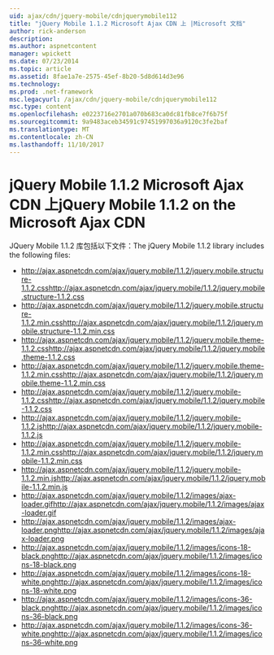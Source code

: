 ```yaml
---
uid: ajax/cdn/jquery-mobile/cdnjquerymobile112
title: "jQuery Mobile 1.1.2 Microsoft Ajax CDN 上 |Microsoft 文档"
author: rick-anderson
description: 
ms.author: aspnetcontent
manager: wpickett
ms.date: 07/23/2014
ms.topic: article
ms.assetid: 8fae1a7e-2575-45ef-8b20-5d8d614d3e96
ms.technology: 
ms.prod: .net-framework
msc.legacyurl: /ajax/cdn/jquery-mobile/cdnjquerymobile112
msc.type: content
ms.openlocfilehash: e0223716e2701a070b683ca0dc81fb8ce7f6b75f
ms.sourcegitcommit: 9a9483aceb34591c97451997036a9120c3fe2baf
ms.translationtype: MT
ms.contentlocale: zh-CN
ms.lasthandoff: 11/10/2017
---
```

<a name="jquery-mobile-112-on-the-microsoft-ajax-cdn"></a><span data-ttu-id="e2fff-102">jQuery Mobile 1.1.2 Microsoft Ajax CDN 上</span><span class="sxs-lookup"><span data-stu-id="e2fff-102">jQuery Mobile 1.1.2 on the Microsoft Ajax CDN</span></span>
====================
<span data-ttu-id="e2fff-103">JQuery Mobile 1.1.2 库包括以下文件：</span><span class="sxs-lookup"><span data-stu-id="e2fff-103">The jQuery Mobile 1.1.2 library includes the following files:</span></span>

- <span data-ttu-id="e2fff-104">http://ajax.aspnetcdn.com/ajax/jquery.mobile/1.1.2/jquery.mobile.structure-1.1.2.css</span><span class="sxs-lookup"><span data-stu-id="e2fff-104">http://ajax.aspnetcdn.com/ajax/jquery.mobile/1.1.2/jquery.mobile.structure-1.1.2.css</span></span>
- <span data-ttu-id="e2fff-105">http://ajax.aspnetcdn.com/ajax/jquery.mobile/1.1.2/jquery.mobile.structure-1.1.2.min.css</span><span class="sxs-lookup"><span data-stu-id="e2fff-105">http://ajax.aspnetcdn.com/ajax/jquery.mobile/1.1.2/jquery.mobile.structure-1.1.2.min.css</span></span>
- <span data-ttu-id="e2fff-106">http://ajax.aspnetcdn.com/ajax/jquery.mobile/1.1.2/jquery.mobile.theme-1.1.2.css</span><span class="sxs-lookup"><span data-stu-id="e2fff-106">http://ajax.aspnetcdn.com/ajax/jquery.mobile/1.1.2/jquery.mobile.theme-1.1.2.css</span></span>
- <span data-ttu-id="e2fff-107">http://ajax.aspnetcdn.com/ajax/jquery.mobile/1.1.2/jquery.mobile.theme-1.1.2.min.css</span><span class="sxs-lookup"><span data-stu-id="e2fff-107">http://ajax.aspnetcdn.com/ajax/jquery.mobile/1.1.2/jquery.mobile.theme-1.1.2.min.css</span></span>
- <span data-ttu-id="e2fff-108">http://ajax.aspnetcdn.com/ajax/jquery.mobile/1.1.2/jquery.mobile-1.1.2.css</span><span class="sxs-lookup"><span data-stu-id="e2fff-108">http://ajax.aspnetcdn.com/ajax/jquery.mobile/1.1.2/jquery.mobile-1.1.2.css</span></span>
- <span data-ttu-id="e2fff-109">http://ajax.aspnetcdn.com/ajax/jquery.mobile/1.1.2/jquery.mobile-1.1.2.js</span><span class="sxs-lookup"><span data-stu-id="e2fff-109">http://ajax.aspnetcdn.com/ajax/jquery.mobile/1.1.2/jquery.mobile-1.1.2.js</span></span>
- <span data-ttu-id="e2fff-110">http://ajax.aspnetcdn.com/ajax/jquery.mobile/1.1.2/jquery.mobile-1.1.2.min.css</span><span class="sxs-lookup"><span data-stu-id="e2fff-110">http://ajax.aspnetcdn.com/ajax/jquery.mobile/1.1.2/jquery.mobile-1.1.2.min.css</span></span>
- <span data-ttu-id="e2fff-111">http://ajax.aspnetcdn.com/ajax/jquery.mobile/1.1.2/jquery.mobile-1.1.2.min.js</span><span class="sxs-lookup"><span data-stu-id="e2fff-111">http://ajax.aspnetcdn.com/ajax/jquery.mobile/1.1.2/jquery.mobile-1.1.2.min.js</span></span>
- <span data-ttu-id="e2fff-112">http://ajax.aspnetcdn.com/ajax/jquery.mobile/1.1.2/images/ajax-loader.gif</span><span class="sxs-lookup"><span data-stu-id="e2fff-112">http://ajax.aspnetcdn.com/ajax/jquery.mobile/1.1.2/images/ajax-loader.gif</span></span>
- <span data-ttu-id="e2fff-113">http://ajax.aspnetcdn.com/ajax/jquery.mobile/1.1.2/images/ajax-loader.png</span><span class="sxs-lookup"><span data-stu-id="e2fff-113">http://ajax.aspnetcdn.com/ajax/jquery.mobile/1.1.2/images/ajax-loader.png</span></span>
- <span data-ttu-id="e2fff-114">http://ajax.aspnetcdn.com/ajax/jquery.mobile/1.1.2/images/icons-18-black.png</span><span class="sxs-lookup"><span data-stu-id="e2fff-114">http://ajax.aspnetcdn.com/ajax/jquery.mobile/1.1.2/images/icons-18-black.png</span></span>
- <span data-ttu-id="e2fff-115">http://ajax.aspnetcdn.com/ajax/jquery.mobile/1.1.2/images/icons-18-white.png</span><span class="sxs-lookup"><span data-stu-id="e2fff-115">http://ajax.aspnetcdn.com/ajax/jquery.mobile/1.1.2/images/icons-18-white.png</span></span>
- <span data-ttu-id="e2fff-116">http://ajax.aspnetcdn.com/ajax/jquery.mobile/1.1.2/images/icons-36-black.png</span><span class="sxs-lookup"><span data-stu-id="e2fff-116">http://ajax.aspnetcdn.com/ajax/jquery.mobile/1.1.2/images/icons-36-black.png</span></span>
- <span data-ttu-id="e2fff-117">http://ajax.aspnetcdn.com/ajax/jquery.mobile/1.1.2/images/icons-36-white.png</span><span class="sxs-lookup"><span data-stu-id="e2fff-117">http://ajax.aspnetcdn.com/ajax/jquery.mobile/1.1.2/images/icons-36-white.png</span></span>
